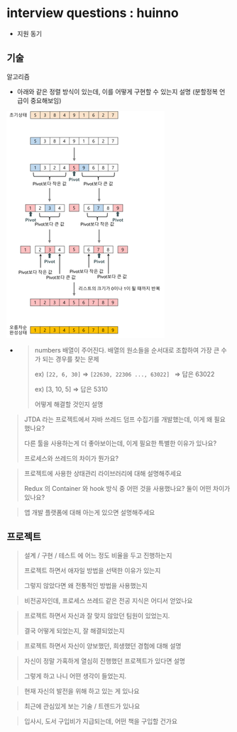 # interview questions : huinno

- 지원 동기 

## 기술

알고리즘 

- 아래와 같은 정렬 방식이 있는데, 이를 어떻게 구현할 수 있는지 설명 (분할정복 언급이 중요해보임)

<img src="2022-06-30_interview_huinno.assets/image-20220630170731228.png" alt="image-20220630170731228" style="zoom:50%;" />



- >numbers 배열이 주어진다. 배열의 원소들을 순서대로 조합하여 가장 큰 수가 되는 경우를 찾는 문제 
  >
  >ex) `[22, 6, 30]` => `[22630, 22306 ..., 63022] ` => 답은 63022
  >
  >ex) [3, 10, 5] => 답은 5310
  >
  >어떻게 해결할 것인지 설명 



>JTDA 라는 프로젝트에서 자바 쓰레드 덤프 수집기를 개발했는데, 이게 왜 필요했나요?
>
>다른 툴을 사용하는게 더 좋아보이는데, 이게 필요한 특별한 이유가 있나요?
>
>프로세스와 쓰레드의 차이가 뭔가요?

> 프로젝트에 사용한 상태관리 라이브러리에 대해 설명해주세요
>
> Redux 의 Container 와 hook 방식 중 어떤 것을 사용했나요? 둘이 어떤 차이가 있나요? 



>앱 개발 플랫폼에 대해 아는게 있으면 설명해주세요 

## 프로젝트 

>설계 / 구현 / 테스트 에 어느 정도 비율을 두고 진행하는지 
>
>프로젝트 하면서 애자일 방법을 선택한 이유가 있는지 
>
>그렇지 않았다면 왜 전통적인 방법을 사용했는지

>비전공자인데, 프로세스 쓰레드 같은 전공 지식은 어디서 얻었나요

>프로젝트 하면서 자신과 잘 맞지 않았던 팀원이 있었는지. 
>
>결국 어떻게 되었는지, 잘 해결되었는지

> 프로젝트 하면서 자신이 양보했던, 희생했던 경험에 대해 설명

>자신이 정말 가혹하게 열심히 진행했던 프로젝트가 있다면 설명 
>
>그렇게 하고 나니 어떤 생각이 들었는지. 

>현재 자신의 발전을 위해 하고 있는 게 있나요

>최근에 관심있게 보는 기술 / 트렌드가 있나요 

>입사시, 도서 구입비가 지급되는데, 어떤 책을 구입할 건가요
